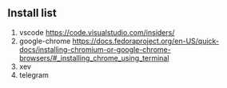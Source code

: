 ## Install list
1. vscode https://code.visualstudio.com/insiders/
2. google-chrome https://docs.fedoraproject.org/en-US/quick-docs/installing-chromium-or-google-chrome-browsers/#_installing_chrome_using_terminal
3. xev
4. telegram